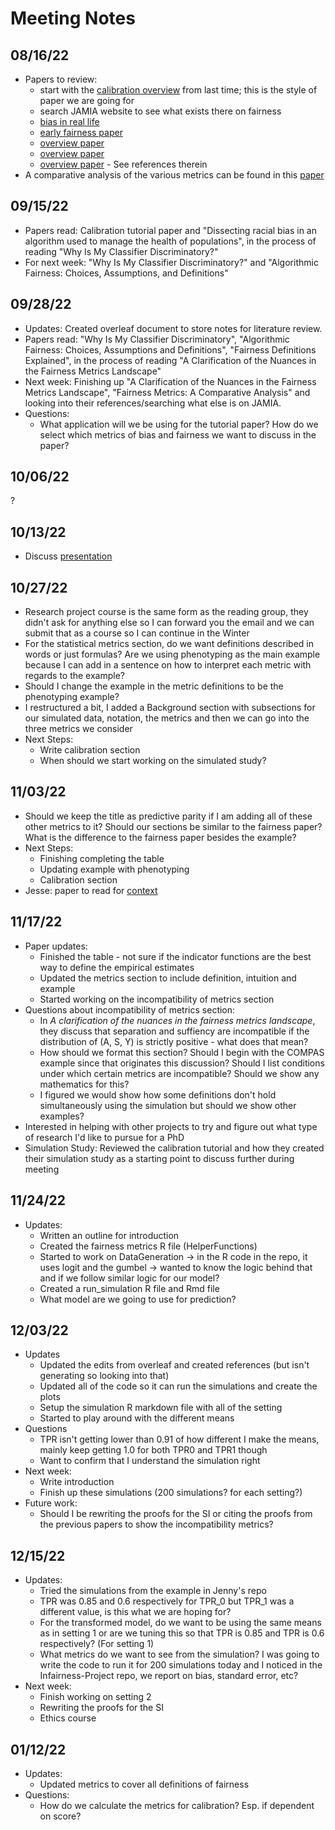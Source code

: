 # Meeting Notes

## 08/16/22

* Papers to review:
  * start with the [calibration overview](https://academic.oup.com/jamia/article/27/4/621/5762806) from last time; this is the style of paper we are going for
  * search JAMIA website to see what exists there on fairness
  * [bias in real life](https://www.science.org/doi/abs/10.1126/science.aax2342)
  * [early fairness paper](https://arxiv.org/pdf/1805.12002.pdf)
  * [overview paper](https://www.annualreviews.org/doi/pdf/10.1146/annurev-statistics-042720-125902)
  * [overview paper](https://fairware.cs.umass.edu/papers/Verma.pdf)
  * [overview paper](https://www.nature.com/articles/s41598-022-07939-1) - See references therein
* A comparative analysis of the various metrics can be found in this [paper](https://arxiv.org/pdf/2001.07864.pdf)


## 09/15/22
* Papers read: Calibration tutorial paper and "Dissecting racial bias in an algorithm used to manage the health of populations", in the process of reading "Why Is My Classifier Discriminatory?"
* For next week: "Why Is My Classifier Discriminatory?" and "Algorithmic Fairness: Choices, Assumptions, and Definitions"

## 09/28/22
* Updates: Created overleaf document to store notes for literature review. 
* Papers read: "Why Is My Classifier Discriminatory", "Algorithmic Fairness: Choices, Assumptions and Definitions", "Fairness Definitions Explained", in the process of reading "A Clarification of the Nuances in the Fairness Metrics Landscape"
* Next week: Finishing up "A Clarification of the Nuances in the Fairness Metrics Landscape", "Fairness Metrics: A Comparative Analysis" and looking into their references/searching what else is on JAMIA. 
* Questions:
    * What application will we be using for the tutorial paper? How do we select which metrics of bias and fairness we want to discuss in the paper? 

## 10/06/22
?

## 10/13/22
* Discuss [presentation](https://github.com/jlgrons/Healthcare-DataScience-Reading-Group/tree/main/Fall%202022%20Slides)

## 10/27/22
* Research project course is the same form as the reading group, they didn't ask for anything else so I can forward you the email and we can submit that as a course so I can continue in the Winter
* For the statistical metrics section, do we want definitions described in words or just formulas? Are we using phenotyping as the main example because I can add in a sentence on how to interpret each metric with regards to the example?
* Should I change the example in the metric definitions to be the phenotyping example?
* I restructured a bit, I added a Background section with subsections for our simulated data, notation, the metrics and then we can go into the three metrics we consider
* Next Steps:
    * Write calibration section
    * When should we start working on the simulated study? 
    
 ## 11/03/22
* Should we keep the title as predictive parity if I am adding all of these other metrics to it? Should our sections be similar to the fairness paper? What is the difference to the fairness paper besides the example? 
* Next Steps:
    * Finishing completing the table
    * Updating example with phenotyping 
    * Calibration section
* Jesse: paper to read for [context](https://www.sciencedirect.com/science/article/pii/S1532046420302495)

## 11/17/22
* Paper updates:
    * Finished the table - not sure if the indicator functions are the best way to define the empirical estimates
    * Updated the metrics section to include definition, intuition and example 
    * Started working on the incompatibility of metrics section
* Questions about incompatibility of metrics section:
    * In _A clarification of the nuances in the fairness metrics landscape_, they discuss that separation and suffiency are incompatible if the distribution of (A, S, Y) is strictly positive - what does that mean? 
    * How should we format this section? Should I begin with the COMPAS example since that originates this discussion? Should I list conditions under which certain metrics are incompatible? Should we show any mathematics for this? 
    * I figured we would show how some definitions don't hold simultaneously using the simulation but should we show other examples? 
* Interested in helping with other projects to try and figure out what type of research I'd like to pursue for a PhD 
* Simulation Study: Reviewed the calibration tutorial and how they created their simulation study as a starting point to discuss further during meeting

## 11/24/22
* Updates: 
    * Written an outline for introduction
    * Created the fairness metrics R file (HelperFunctions)
    * Started to work on DataGeneration → in the R code in the repo, it uses logit and the gumbel → wanted to know the logic behind that and if we follow similar logic for our model?
    * Created a run_simulation R file and Rmd file
    * What model are we going to use for prediction? 
    
## 12/03/22
* Updates
    * Updated the edits from overleaf and created references (but isn't generating so looking into that)
    * Updated all of the code so it can run the simulations and create the plots
    * Setup the simulation R markdown file with all of the setting
    * Started to play around with the different means
* Questions
    * TPR isn't getting lower than 0.91 of how different I make the means, mainly keep getting 1.0 for both TPR0 and TPR1 though
    * Want to confirm that I understand the simulation right
* Next week:
    * Write introduction
    * Finish up these simulations (200 simulations? for each setting?)
 * Future work: 
    * Should I be rewriting the proofs for the SI or citing the proofs from the previous papers to show the incompatibility metrics?

## 12/15/22
* Updates:
    * Tried the simulations from the example in Jenny's repo
    - TPR was 0.85 and 0.6 respectively for TPR_0 but TPR_1 was a different value, is this what we are hoping for?
    - For the transformed model, do we want to be using the same means as in setting 1 or are we tuning this so that TPR is 0.85 and TPR is 0.6 respectively? (For setting 1)
    - What metrics do we want to see from the simulation? I was going to write the code to run it for 200 simulations today and I noticed in the Infairness-Project repo, we report on bias, standard error, etc?
* Next week:
    * Finish working on setting 2
    * Rewriting the proofs for the SI 
    * Ethics course


## 01/12/22
* Updates:
    * Updated metrics to cover all definitions of fairness 
* Questions:
    * How do we calculate the metrics for calibration? Esp. if dependent on score? 

